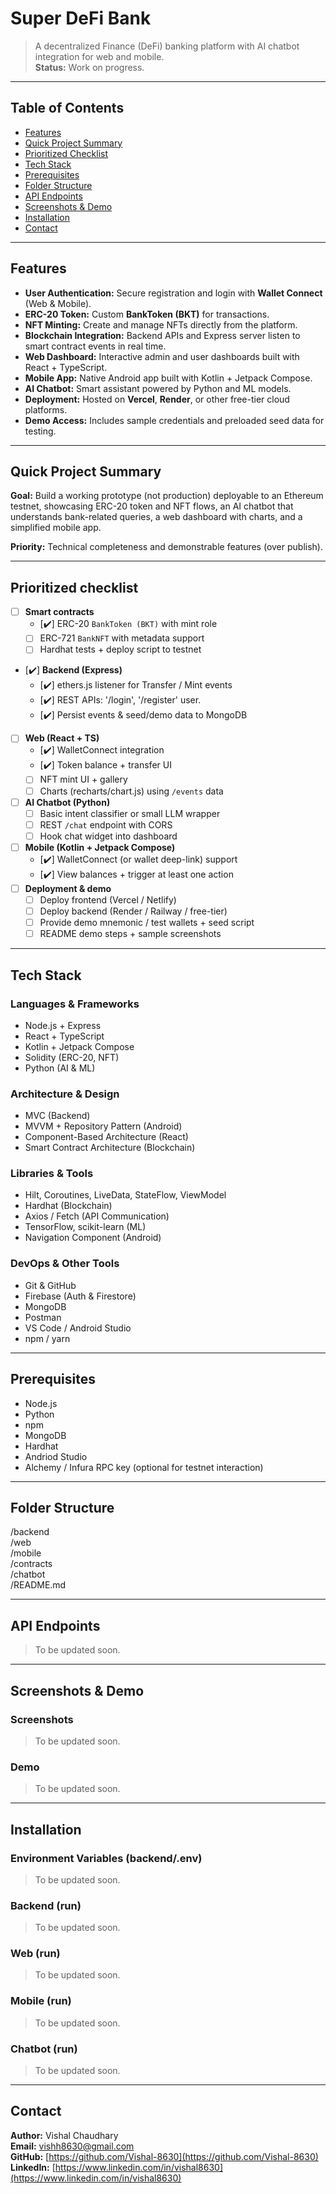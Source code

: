 # Super DeFi Bank

> A decentralized Finance (DeFi) banking platform with AI chatbot integration for web and mobile.  
> **Status:** Work on progress.

---

## Table of Contents

- [Features](#features)
- [Quick Project Summary](#quick-project-summary)
- [Prioritized Checklist](#prioritized-checklist)
- [Tech Stack](#tech-stack)
- [Prerequisites](#prerequisites)
- [Folder Structure](#folder-structure)
- [API Endpoints](#api-endpoints)
- [Screenshots & Demo](#screenshots--demo)
- [Installation](#installation)
- [Contact](#contact)

---

## Features

- **User Authentication:** Secure registration and login with **Wallet Connect** (Web & Mobile).  
- **ERC-20 Token:** Custom **BankToken (BKT)** for transactions.  
- **NFT Minting:** Create and manage NFTs directly from the platform.  
- **Blockchain Integration:** Backend APIs and Express server listen to smart contract events in real time.  
- **Web Dashboard:** Interactive admin and user dashboards built with React + TypeScript.  
- **Mobile App:** Native Android app built with Kotlin + Jetpack Compose.  
- **AI Chatbot:** Smart assistant powered by Python and ML models.  
- **Deployment:** Hosted on **Vercel**, **Render**, or other free-tier cloud platforms.  
- **Demo Access:** Includes sample credentials and preloaded seed data for testing.

---

## Quick Project Summary

**Goal:** Build a working prototype (not production) deployable to an Ethereum testnet, showcasing ERC-20 token and NFT flows, an AI chatbot that understands bank-related queries, a web dashboard with charts, and a simplified mobile app.

**Priority:** Technical completeness and demonstrable features (over publish).

---

## Prioritized checklist

- [ ] **Smart contracts**
  - [✔️] ERC-20 `BankToken (BKT)` with mint role
  - [ ] ERC-721 `BankNFT` with metadata support
  - [ ] Hardhat tests + deploy script to testnet
- [✔️] **Backend (Express)**
  - [✔️] ethers.js listener for Transfer / Mint events
  - [✔️] REST APIs: '/login', '/register' user.
  - [✔️] Persist events & seed/demo data to MongoDB
- [ ] **Web (React + TS)**
  - [✔️] WalletConnect integration
  - [✔️] Token balance + transfer UI
  - [ ] NFT mint UI + gallery
  - [ ] Charts (recharts/chart.js) using `/events` data
- [ ] **AI Chatbot (Python)**
  - [ ] Basic intent classifier or small LLM wrapper
  - [ ] REST `/chat` endpoint with CORS
  - [ ] Hook chat widget into dashboard
- [ ] **Mobile (Kotlin + Jetpack Compose)**
  - [✔️] WalletConnect (or wallet deep-link) support
  - [✔️] View balances + trigger at least one action
- [ ] **Deployment & demo**
  - [ ] Deploy frontend (Vercel / Netlify)
  - [ ] Deploy backend (Render / Railway / free-tier)
  - [ ] Provide demo mnemonic / test wallets + seed script
  - [ ] README demo steps + sample screenshots

---

## Tech Stack

### **Languages & Frameworks**
- Node.js + Express  
- React + TypeScript  
- Kotlin + Jetpack Compose  
- Solidity (ERC-20, NFT)  
- Python (AI & ML)

### **Architecture & Design**
- MVC (Backend)  
- MVVM + Repository Pattern (Android)  
- Component-Based Architecture (React)  
- Smart Contract Architecture (Blockchain)

### **Libraries & Tools**
- Hilt, Coroutines, LiveData, StateFlow, ViewModel  
- Hardhat (Blockchain)  
- Axios / Fetch (API Communication)  
- TensorFlow, scikit-learn (ML)  
- Navigation Component (Android)

### **DevOps & Other Tools**
- Git & GitHub  
- Firebase (Auth & Firestore)  
- MongoDB  
- Postman  
- VS Code / Android Studio  
- npm / yarn

---

## Prerequisites

- Node.js
- Python
- npm
- MongoDB
- Hardhat
- Andriod Studio
- Alchemy / Infura RPC key (optional for testnet interaction)

---

## Folder Structure

/backend  
/web  
/mobile  
/contracts  
/chatbot  
/README.md  

---

## API Endpoints

> To be updated soon.

---

## Screenshots & Demo

### Screenshots

> To be updated soon.

### Demo

> To be updated soon.

---

## Installation

### Environment Variables (backend/.env)
> To be updated soon.

### Backend (run)
> To be updated soon.

### Web (run)
> To be updated soon.

### Mobile (run)
> To be updated soon.

### Chatbot (run)
> To be updated soon.

---

## Contact

**Author:** Vishal Chaudhary  
**Email:** [vishh8630@gmail.com](mailto:vishh8630@gmail.com)  
**GitHub:** [https://github.com/Vishal-8630](https://github.com/Vishal-8630)  
**LinkedIn:** [https://www.linkedin.com/in/vishal8630](https://www.linkedin.com/in/vishal8630)  

